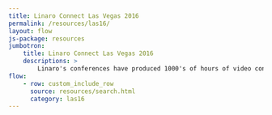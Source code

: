 ```yaml
---
title: Linaro Connect Las Vegas 2016
permalink: /resources/las16/
layout: flow
js-package: resources
jumbotron:
    title: Linaro Connect Las Vegas 2016
    descriptions: >
        Linaro's conferences have produced 1000's of hours of video content. You can find it all here!
flow:
    - row: custom_include_row
      source: resources/search.html
      category: las16
---
```

